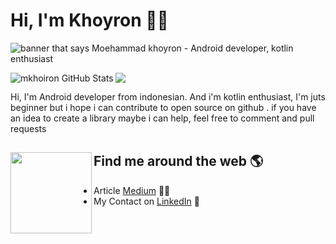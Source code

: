 # Hi, I'm Khoyron 👋🏾

<img src="https://raw.githubusercontent.com/mkhoiron/mkhoiron/master/bg_header.png" alt="banner that says Moehammad khoyron - Android developer, kotlin enthusiast"><br />

<img align="left" src="https://github-readme-stats.vercel.app/api?username=mkhoiron&show_icons=true&line_height=27&count_private=true&title_color=ffffff&text_color=c9cacc&icon_color=2bbc8a&bg_color=454545" alt="mkhoiron GitHub Stats" />
<img align="center" src="https://github-readme-stats.vercel.app/api/top-langs/?username=mkhoiron&title_color=ffffff&text_color=c9cacc&icon_color=2bbc8a&bg_color=454545" />

Hi, I'm Android developer from indonesian. And i'm kotlin enthusiast, I'm juts beginner but i hope i can contribute to open source on github . if you have an idea to create a library maybe i can help, feel free to comment and pull requests <br />


## Find me around the web 🌎 <a href="https://github.com/mkhoiron"><img align="left" width="130" height="130" src="https://raw.githubusercontent.com/mkhoiron/mkhoiron/master/gif/git.gif?raw=true"></a>
- Article <a href="https://medium.com/@khoiron/">Medium</a> ✍🏾
- My Contact on <a href="https://www.linkedin.com/in/khoiron/">LinkedIn</a> 💼
